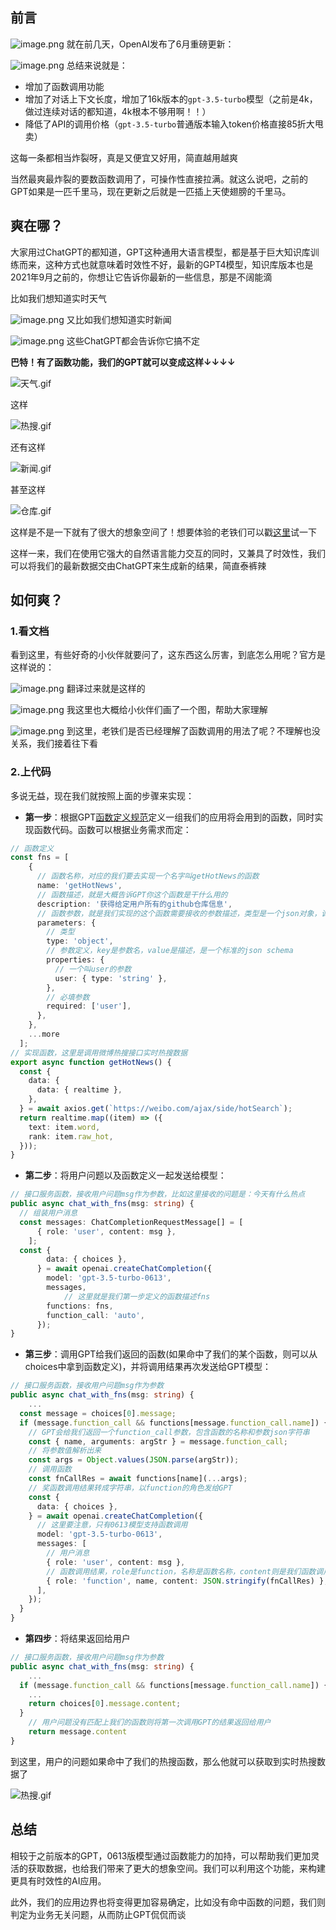 ## 前言


![image.png](https://p6-juejin.byteimg.com/tos-cn-i-k3u1fbpfcp/b50a143faf2f4b7aa8de47fad4e0fa99~tplv-k3u1fbpfcp-watermark.image?)
就在前几天，OpenAI发布了6月重磅更新：

![image.png](https://p3-juejin.byteimg.com/tos-cn-i-k3u1fbpfcp/964ecfe504924ab68ffc9d7cecc5f285~tplv-k3u1fbpfcp-watermark.image?)
总结来说就是：

*   增加了函数调用功能
*   增加了对话上下文长度，增加了16k版本的`gpt-3.5-turbo`模型（之前是4k，做过连续对话的都知道，4k根本不够用啊！！）
*   降低了API的调用价格（`gpt-3.5-turbo`普通版本输入token价格直接85折大甩卖）

这每一条都相当炸裂呀，真是又便宜又好用，简直越用越爽

当然最爽最炸裂的要数函数调用了，可操作性直接拉满。就这么说吧，之前的GPT如果是一匹千里马，现在更新之后就是一匹插上天使翅膀的千里马。

## 爽在哪？

大家用过ChatGPT的都知道，GPT这种通用大语言模型，都是基于巨大知识库训练而来，这种方式也就意味着时效性不好，最新的GPT4模型，知识库版本也是2021年9月之前的，你想让它告诉你最新的一些信息，那是不阔能滴

比如我们想知道实时天气

![image.png](https://p1-juejin.byteimg.com/tos-cn-i-k3u1fbpfcp/61dec6a43ff24e179b18f961f53f21d6~tplv-k3u1fbpfcp-watermark.image?)
又比如我们想知道实时新闻

![image.png](https://p9-juejin.byteimg.com/tos-cn-i-k3u1fbpfcp/1a0d4c68f26845298a19717535d1a6d8~tplv-k3u1fbpfcp-watermark.image?)
这些ChatGPT都会告诉你它搞不定

**巴特！有了函数功能，我们的GPT就可以变成这样↓↓↓↓**

![天气.gif](https://p3-juejin.byteimg.com/tos-cn-i-k3u1fbpfcp/c7f4e05a82af4eb887b718877cab9e44~tplv-k3u1fbpfcp-watermark.image?) 

这样 

![热搜.gif](https://p6-juejin.byteimg.com/tos-cn-i-k3u1fbpfcp/611c6901616041f680a7a0939df48c2e~tplv-k3u1fbpfcp-watermark.image?)

还有这样 

![新闻.gif](https://p1-juejin.byteimg.com/tos-cn-i-k3u1fbpfcp/a86c696d21274bbebea94d06cc49f186~tplv-k3u1fbpfcp-watermark.image?)

甚至这样 


![仓库.gif](https://p1-juejin.byteimg.com/tos-cn-i-k3u1fbpfcp/cc73c065ad7d4810a6bdf2a95fe818bd~tplv-k3u1fbpfcp-watermark.image?) 

这样是不是一下就有了很大的想象空间了！想要体验的老铁们可以戳[这里](https://my-ai-project-one.vercel.app/)试一下 

这样一来，我们在使用它强大的自然语言能力交互的同时，又兼具了时效性，我们可以将我们的最新数据交由ChatGPT来生成新的结果，简直泰裤辣


## 如何爽？

### 1.看文档

看到这里，有些好奇的小伙伴就要问了，这东西这么厉害，到底怎么用呢？官方是这样说的：

![image.png](https://p3-juejin.byteimg.com/tos-cn-i-k3u1fbpfcp/633685f687d14c14a59ebe454e41dac0~tplv-k3u1fbpfcp-watermark.image?)
翻译过来就是这样的

![image.png](https://p1-juejin.byteimg.com/tos-cn-i-k3u1fbpfcp/8c70cc6ee9664e2d906a342564bdc999~tplv-k3u1fbpfcp-watermark.image?)
我这里也大概给小伙伴们画了一个图，帮助大家理解

![image.png](https://p3-juejin.byteimg.com/tos-cn-i-k3u1fbpfcp/66fde357c12a4746b49c412d1f2d966f~tplv-k3u1fbpfcp-watermark.image?)
到这里，老铁们是否已经理解了函数调用的用法了呢？不理解也没关系，我们接着往下看

### 2.上代码

多说无益，现在我们就按照上面的步骤来实现：

*   **第一步**：根据GPT[函数定义规范](https://platform.openai.com/docs/api-reference/chat/create#chat/create-functions)定义一组我们的应用将会用到的函数，同时实现函数代码。函数可以根据业务需求而定：

```typescript
// 函数定义
const fns = [
    {
      // 函数名称，对应的我们要去实现一个名字叫getHotNews的函数
      name: 'getHotNews',
      // 函数描述，就是大概告诉GPT你这个函数是干什么用的
      description: '获得给定用户所有的github仓库信息',
      // 函数参数，就是我们实现的这个函数需要接收的参数描述，类型是一个json对象，调用的时候GPT会给我们返回一个参数json字符串
      parameters: {
        // 类型
        type: 'object',
        // 参数定义，key是参数名，value是描述，是一个标准的json schema
        properties: {
          // 一个叫user的参数
          user: { type: 'string' },
        },
        // 必填参数
        required: ['user'],
      },
    },
    ...more
  ];
// 实现函数，这里是调用微博热搜接口实时热搜数据
export async function getHotNews() {
  const {
    data: {
      data: { realtime },
    },
  } = await axios.get(`https://weibo.com/ajax/side/hotSearch`);
  return realtime.map((item) => ({
    text: item.word,
    rank: item.raw_hot,
  }));
}
```

*   **第二步**：将用户问题以及函数定义一起发送给模型：

```typescript
// 接口服务函数，接收用户问题msg作为参数，比如这里接收的问题是：今天有什么热点
public async chat_with_fns(msg: string) {
  // 组装用户消息
  const messages: ChatCompletionRequestMessage[] = [
      { role: 'user', content: msg },
    ];
  const {
        data: { choices },
      } = await openai.createChatCompletion({
        model: 'gpt-3.5-turbo-0613',
        messages,
    		// 这里就是我们第一步定义的函数描述fns 
        functions: fns,
        function_call: 'auto',
      });
}
```

*   **第三步**：调用GPT给我们返回的函数(如果命中了我们的某个函数，则可以从choices中拿到函数定义)，并将调用结果再次发送给GPT模型：

```typescript
// 接口服务函数，接收用户问题msg作为参数
public async chat_with_fns(msg: string) {
	...
  const message = choices[0].message;
  if (message.function_call && functions[message.function_call.name]) {
    // GPT会给我们返回一个function_call参数，包含函数的名称和参数json字符串 
    const { name, arguments: argStr } = message.function_call;
    // 将参数值解析出来
    const args = Object.values(JSON.parse(argStr));
    // 调用函数
    const fnCallRes = await functions[name](...args);
    // 奖函数调用结果转成字符串，以function的角色发给GPT
    const {
      data: { choices },
    } = await openai.createChatCompletion({
      // 这里要注意，只有0613模型支持函数调用
      model: 'gpt-3.5-turbo-0613',
      messages: [
        // 用户消息
        { role: 'user', content: msg },
        // 函数调用结果，role是function，名称是函数名称，content则是我们函数调用的结果字符串
        { role: 'function', name, content: JSON.stringify(fnCallRes) },
      ],
    });    
  }
}
```

*   **第四步**：将结果返回给用户

```typescript
// 接口服务函数，接收用户问题msg作为参数
public async chat_with_fns(msg: string) {
	...
  if (message.function_call && functions[message.function_call.name]) {
    ...
  	return choices[0].message.content;
  }
	// 用户问题没有匹配上我们的函数则将第一次调用GPT的结果返回给用户 
	return message.content
}
```

到这里，用户的问题如果命中了我们的热搜函数，那么他就可以获取到实时热搜数据了

![热搜.gif](https://p1-juejin.byteimg.com/tos-cn-i-k3u1fbpfcp/0256e8ce94ff45b39275fde28c0b7ac7~tplv-k3u1fbpfcp-watermark.image?)

## 总结

相较于之前版本的GPT，0613版模型通过函数能力的加持，可以帮助我们更加灵活的获取数据，也给我们带来了更大的想象空间。我们可以利用这个功能，来构建更具有时效性的AI应用。

此外，我们的应用边界也将变得更加容易确定，比如没有命中函数的问题，我们则判定为业务无关问题，从而防止GPT侃侃而谈
